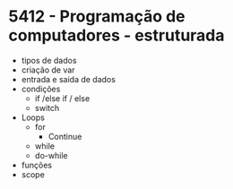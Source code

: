 # 5412 - Programação de computadores - estruturada


* tipos de dados
* criação de var
* entrada e saida de dados 
* condições
  * if /else if / else
  * switch
* Loops
  * for
     * Continue 
  * while
  * do-while
* funções
* scope        
